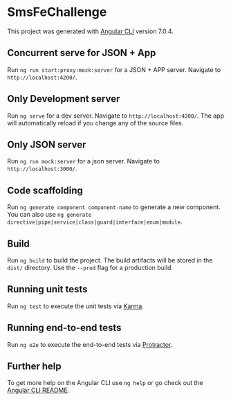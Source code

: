 # SmsFeChallenge

This project was generated with [Angular CLI](https://github.com/angular/angular-cli) version 7.0.4.

## Concurrent serve for JSON + App

Run `ng run start:proxy:mock:server` for a JSON + APP server. Navigate to `http://localhost:4200/`.

## Only Development server

Run `ng serve` for a dev server. Navigate to `http://localhost:4200/`. The app will automatically reload if you change any of the source files.

## Only JSON server

Run `ng run mock:server` for a json server. Navigate to `http://localhost:3000/`.

## Code scaffolding

Run `ng generate component component-name` to generate a new component. You can also use `ng generate directive|pipe|service|class|guard|interface|enum|module`.

## Build

Run `ng build` to build the project. The build artifacts will be stored in the `dist/` directory. Use the `--prod` flag for a production build.

## Running unit tests

Run `ng test` to execute the unit tests via [Karma](https://karma-runner.github.io).

## Running end-to-end tests

Run `ng e2e` to execute the end-to-end tests via [Protractor](http://www.protractortest.org/).

## Further help

To get more help on the Angular CLI use `ng help` or go check out the [Angular CLI README](https://github.com/angular/angular-cli/blob/master/README.md).
